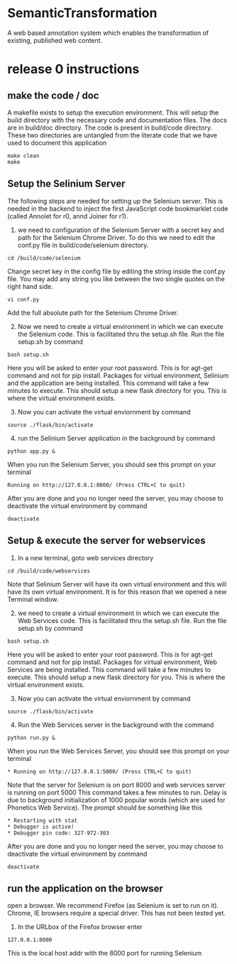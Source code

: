 # SemanticTransformation
A web based annotation system which enables the transformation of existing, published web content. 


# release 0 instructions

## make the code / doc 
A makefile exists to setup the execution environment. This will setup the build directory with the necessary code and documentation files. The docs are in build/doc directory. The code is present in build/code directory. These two directories are untangled from the literate code that we have used to document this application

```
make clean
make
```

## Setup the Selinium Server
The following steps are needed for setting up the Selenium server. This is needed in the backend to inject the first JavaScript code bookmarklet code (called Annolet for r0, annd Joiner for r1). 

1. we need to configuration of the Selenium Server with a secret key and path for the Selenium Chrome Driver. To do this we need to edit the conf.py file in build/code/selenium directory. 
```
cd /build/code/selenium
```
Change secret key in the config file by editing the string inside the conf.py file. You may add any string you like between the two single quotes on the right hand side.
```
vi conf.py
```
Add the full absolute path for the Selenium Chrome Driver.

2. Now we need to create a virtual environment in which we can execute the Selenium code. This is facilitated thru the setup.sh file. Run the file setup.sh by command
```
bash setup.sh
```
Here you will be asked to enter your root password. This is for agt-get command and not for pip install. Packages for virtual environment, Selinium and the application are being installed. This command will take a few minutes to execute.
This should setup a new flask directory for you. This is where the virtual environment exists.

3. Now you can activate the virtual enviornment by command
```
source ./flask/bin/activate
```

4. run the Selinium Server application in the background by command
```
python app.py &
```
When you run the Selenium Server, you should see this prompt on your terminal
```
Running on http://127.0.0.1:8000/ (Press CTRL+C to quit)
```
After you are done and you no longer need the server, you may choose to deactivate the virtual environment by command
```
deactivate
```


## Setup & execute the server for webservices

1. In a new terminal, goto web services directory
```
cd /build/code/webservices
```
Note that Selinium Server will have its own virtual environment and this will have its own virtual environment. It is for this reason that we opened a new Terminal window.

2. we need to create a virtual environment in which we can execute the Web Services code. This is facilitated thru the setup.sh file. Run the file setup.sh by command
```
bash setup.sh
```
Here you will be asked to enter your root password. This is for agt-get command and not for pip install. Packages for virtual environment, Web Services are being installed. This command will take a few minutes to execute.
This should setup a new flask directory for you. This is where the virtual environment exists.

3. Now you can activate the virtual enviornment by command
```
source ./flask/bin/activate
```

4. Run the Web Services server in the background with the command
```
python run.py &
```
When you run the Web Services Server, you should see this prompt on your terminal
```
* Running on http://127.0.0.1:5000/ (Press CTRL+C to quit)
```
Note that the server for Selenium is on port 8000 and web services server is running on port 5000
This command takes a few minutes to run. Delay is due to background initialization of 1000 popular words (which are used for Phonetics Web Service).
The prompt should be something like this
``` 
* Restarting with stat
* Debugger is active!
* Debugger pin code: 327-972-303
```
After you are done and you no longer need the server, you may choose to deactivate the virtual environment by command
```
deactivate
```

## run the application on the browser
open a browser. We recommend Firefox (as Selenium is set to run on it). Chrome, IE browsers require a special driver. This has not been tested yet.
1. In the URLbox of the Firefox browser enter
```
127.0.0.1:8000
```
This is the local host addr with the 8000 port for running Selenium

## 


